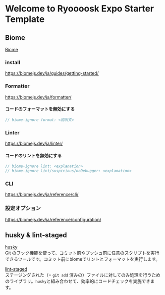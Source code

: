 # Welcome to Ryoooosk Expo Starter Template

## Biome

[Biome](https://biomejs.dev/ja/)

### install

https://biomejs.dev/ja/guides/getting-started/

### Formatter

https://biomejs.dev/ja/formatter/

#### コードのフォーマットを無効にする

```js
// biome-ignore format: <説明文>
```

### Linter

https://biomejs.dev/ja/linter/

#### コードのリントを無効にする

```js
// biome-ignore lint: <explanation>
// biome-ignore lint/suspicious/noDebugger: <explanation>
```

### CLI

https://biomejs.dev/ja/reference/cli/

### 設定オプション

https://biomejs.dev/ja/reference/configuration/

## husky & lint-staged

[husky](https://typicode.github.io/husky/)  
Git のフック機能を使って、コミット前やプッシュ前に任意のスクリプトを実行できるツールです。コミット前にbiomeでリントとフォーマットを実行します。

[lint-staged](https://github.com/lint-staged/lint-staged)  
ステージングされた（= `git add` 済みの）ファイルに対してのみ処理を行うためのライブラリ。`husky`と組み合わせて、効率的にコードチェックを実施できます。
